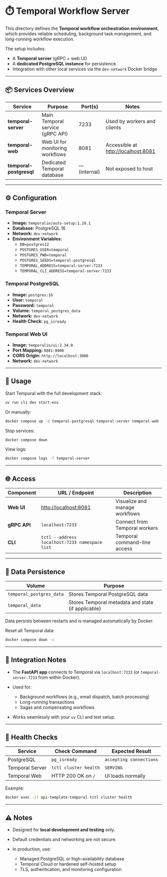 # ⏱️ Temporal Workflow Server

This directory defines the **Temporal workflow orchestration environment**, which provides reliable scheduling, background task management, and long-running workflow execution.

The setup includes:
- A **Temporal server** (gRPC + web UI)
- A **dedicated PostgreSQL instance** for persistence
- Integration with other local services via the `dev-network` Docker bridge

---

## 📦 Services Overview

| Service | Purpose | Port(s) | Notes |
|----------|----------|---------|-------|
| **temporal-server** | Main Temporal service (gRPC API) | 7233 | Used by workers and clients |
| **temporal-web** | Web UI for monitoring workflows | 8081 | Accessible at [http://localhost:8081](http://localhost:8081) |
| **temporal-postgresql** | Dedicated Temporal database | — (internal) | Not exposed to host |

---

## ⚙️ Configuration

### Temporal Server
- **Image:** `temporalio/auto-setup:1.28.1`
- **Database:** PostgreSQL 16
- **Network:** `dev-network`
- **Environment Variables:**
  - `DB=postgres12`
  - `POSTGRES_USER=temporal`
  - `POSTGRES_PWD=temporal`
  - `POSTGRES_SEEDS=temporal-postgresql`
  - `TEMPORAL_ADDRESS=temporal-server:7233`
  - `TEMPORAL_CLI_ADDRESS=temporal-server:7233`

### Temporal PostgreSQL
- **Image:** `postgres:16`
- **User:** `temporal`
- **Password:** `temporal`
- **Volume:** `temporal_postgres_data`
- **Network:** `dev-network`
- **Health Check:** `pg_isready`

### Temporal Web UI
- **Image:** `temporalio/ui:2.34.0`
- **Port Mapping:** `8081:8080`
- **CORS Origin:** `http://localhost:3000`
- **Network:** `dev-network`

---

## 🚀 Usage

Start Temporal with the full development stack:
```bash
uv run cli dev start-env
````

Or manually:

```bash
docker compose up -d temporal-postgresql temporal-server temporal-web
```

Stop services:

```bash
docker compose down
```

View logs:

```bash
docker compose logs -f temporal-server
```

---

## 🌐 Access

| Component    | URL / Endpoint                                 | Description                    |
| ------------ | ---------------------------------------------- | ------------------------------ |
| **Web UI**   | [http://localhost:8081](http://localhost:8081) | Visualize and manage workflows |
| **gRPC API** | `localhost:7233`                               | Connect from Temporal workers  |
| **CLI**      | `tctl --address localhost:7233 namespace list` | Temporal command-line access   |

---

## 💾 Data Persistence

| Volume                   | Purpose                                            |
| ------------------------ | -------------------------------------------------- |
| `temporal_postgres_data` | Stores Temporal PostgreSQL data                    |
| `temporal_data`          | Stores Temporal metadata and state (if applicable) |

Data persists between restarts and is managed automatically by Docker.

Reset all Temporal data:

```bash
docker compose down -v
```

---

## 🧩 Integration Notes

* The **FastAPI app** connects to Temporal via `localhost:7233` (or `temporal-server:7233` from within Docker).
* Used for:

  * Background workflows (e.g., email dispatch, batch processing)
  * Long-running transactions
  * Sagas and compensating workflows
* Works seamlessly with your `uv` CLI and test setup.

---

## 🧠 Health Checks

| Service         | Check Command         | Expected Result         |
| --------------- | --------------------- | ----------------------- |
| PostgreSQL      | `pg_isready`          | `accepting connections` |
| Temporal Server | `tctl cluster health` | `SERVING`               |
| Temporal Web    | HTTP 200 OK on `/`    | UI loads normally       |

Example:

```bash
docker exec -it api-template-temporal tctl cluster health
```

---

## ⚠️ Notes

* Designed for **local development and testing** only.
* Default credentials and networking are not secure.
* In production, use:

  * Managed PostgreSQL or high-availability database
  * Temporal Cloud or hardened self-hosted setup
  * TLS, authentication, and monitoring configuration
